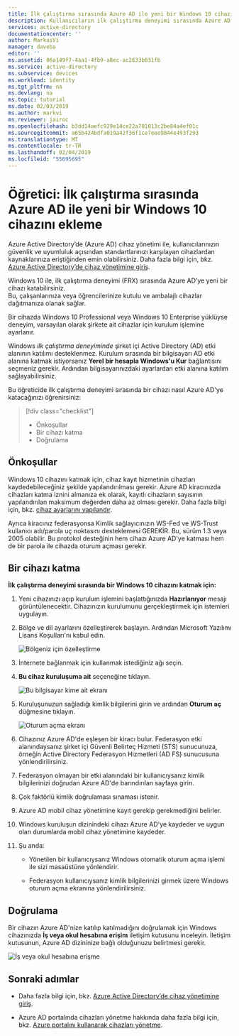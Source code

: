 ```yaml
---
title: İlk çalıştırma sırasında Azure AD ile yeni bir Windows 10 cihazının katılımını sağlama | Microsoft Docs
description: Kullanıcıların ilk çalıştırma deneyimi sırasında Azure AD’ye Katılma özelliğini nasıl ayarlayabileceklerinin açıklandığı konu başlığıdır.
services: active-directory
documentationcenter: ''
author: MarkusVi
manager: daveba
editor: ''
ms.assetid: 06a149f7-4aa1-4fb9-a8ec-ac2633b031fb
ms.service: active-directory
ms.subservice: devices
ms.workload: identity
ms.tgt_pltfrm: na
ms.devlang: na
ms.topic: tutorial
ms.date: 02/03/2019
ms.author: markvi
ms.reviewer: jairoc
ms.openlocfilehash: b3dd14aefc929e14ce22a701013c2be84a4ef01c
ms.sourcegitcommit: a65b424bdfa019a42f36f1ce7eee9844e493f293
ms.translationtype: MT
ms.contentlocale: tr-TR
ms.lasthandoff: 02/04/2019
ms.locfileid: "55695695"
---
```

# <a name="tutorial-join-a-new-windows-10-device-with-azure-ad-during-a-first-run"></a>Öğretici: İlk çalıştırma sırasında Azure AD ile yeni bir Windows 10 cihazını ekleme

Azure Active Directory’de (Azure AD) cihaz yönetimi ile, kullanıcılarınızın güvenlik ve uyumluluk açısından standartlarınızı karşılayan cihazlardan kaynaklarınıza eriştiğinden emin olabilirsiniz. Daha fazla bilgi için, bkz. [Azure Active Directory’de cihaz yönetimine giriş](overview.md).

Windows 10 ile, ilk çalıştırma deneyimi (FRX) sırasında Azure AD’ye yeni bir cihazı katabilirsiniz.  
Bu, çalışanlarınıza veya öğrencilerinize kutulu ve ambalajlı cihazlar dağıtmanıza olanak sağlar.

Bir cihazda Windows 10 Professional veya Windows 10 Enterprise yüklüyse deneyim, varsayılan olarak şirkete ait cihazlar için kurulum işlemine ayarlanır.

Windows *ilk çalıştırma deneyiminde* şirket içi Active Directory (AD) etki alanının katılımı desteklenmez. Kurulum sırasında bir bilgisayarı AD etki alanına katmak istiyorsanız **Yerel bir hesapla Windows'u Kur** bağlantısını seçmeniz gerekir. Ardından bilgisayarınızdaki ayarlardan etki alanına katılım sağlayabilirsiniz.
 
Bu öğreticide ilk çalıştırma deneyimi sırasında bir cihazı nasıl Azure AD'ye katacağınızı öğrenirsiniz:
 > [!div class="checklist"]
> * Önkoşullar
> * Bir cihazı katma
> * Doğrulama

## <a name="prerequisites"></a>Önkoşullar

Windows 10 cihazını katmak için, cihaz kayıt hizmetinin cihazları kaydedebileceğiniz şekilde yapılandırılması gerekir. Azure AD kiracınızda cihazları katma iznini almanıza ek olarak, kayıtlı cihazların sayısının yapılandırılan maksimum değerden daha az olması gerekir. Daha fazla bilgi için, bkz. [cihaz ayarlarını yapılandır](device-management-azure-portal.md#configure-device-settings).

Ayrıca kiracınız federasyonsa Kimlik sağlayıcınızın WS-Fed ve WS-Trust kullanıcı adı/parola uç noktasını desteklemesi GEREKİR. Bu, sürüm 1.3 veya 2005 olabilir. Bu protokol desteğinin hem cihazı Azure AD'ye katması hem de bir parola ile cihazda oturum açması gerekir.

## <a name="joining-a-device"></a>Bir cihazı katma

**İlk çalıştırma deneyimi sırasında bir Windows 10 cihazını katmak için:**


1. Yeni cihazınızı açıp kurulum işlemini başlattığınızda **Hazırlanıyor** mesajı görüntülenecektir. Cihazınızın kurulumunu gerçekleştirmek için istemleri uygulayın.

2. Bölge ve dil ayarlarını özelleştirerek başlayın. Ardından Microsoft Yazılımı Lisans Koşulları'nı kabul edin.
 
    ![Bölgeniz için özelleştirme](./media/azuread-joined-devices-frx/01.png)

3. İnternete bağlanmak için kullanmak istediğiniz ağı seçin.

4. **Bu cihaz kuruluşuma ait** seçeneğine tıklayın. 

    ![Bu bilgisayar kime ait ekranı](./media/azuread-joined-devices-frx/02.png)

5. Kuruluşunuzun sağladığı kimlik bilgilerini girin ve ardından **Oturum aç** düğmesine tıklayın.

    ![Oturum açma ekranı](./media/azuread-joined-devices-frx/03.png)

6. Cihazınız Azure AD'de eşleşen bir kiracı bulur. Federasyon etki alanındaysanız şirket içi Güvenli Belirteç Hizmeti (STS) sunucunuza, örneğin Active Directory Federasyon Hizmetleri (AD FS) sunucusuna yönlendirilirsiniz.

7. Federasyon olmayan bir etki alanındaki bir kullanıcıysanız kimlik bilgilerinizi doğrudan Azure AD'de barındırılan sayfaya girin. 

8. Çok faktörlü kimlik doğrulaması sınaması istenir. 
 
9. Azure AD mobil cihaz yönetimine kayıt gerekip gerekmediğini belirler.

10. Windows kuruluşun dizinindeki cihazı Azure AD'ye kaydeder ve uygun olan durumlarda mobil cihaz yönetimine kaydeder.

11. Şu anda:
    - Yönetilen bir kullanıcıysanız Windows otomatik oturum açma işlemi ile sizi masaüstüne yönlendirir.

    - Federasyon kullanıcıysanız kimlik bilgilerinizi girmek üzere Windows oturum açma ekranına yönlendirilirsiniz.

## <a name="verification"></a>Doğrulama

Bir cihazın Azure AD'nize katılıp katılmadığını doğrulamak için Windows cihazınızda **İş veya okul hesabına erişim** iletişim kutusunu inceleyin. İletişim kutusunun, Azure AD dizininize bağlı olduğunuzu belirtmesi gerekir.

![İş veya okul hesabına erişme](./media/azuread-joined-devices-frx/13.png)


## <a name="next-steps"></a>Sonraki adımlar

- Daha fazla bilgi için, bkz. [Azure Active Directory’de cihaz yönetimine giriş](overview.md).

- Azure AD portalında cihazları yönetme hakkında daha fazla bilgi için, bkz. [Azure portalını kullanarak cihazları yönetme](device-management-azure-portal.md).

